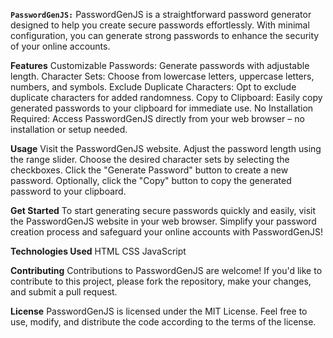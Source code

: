 **`PasswordGenJS:`**
PasswordGenJS is a straightforward password generator designed to help you create secure passwords effortlessly. With minimal configuration, you can generate strong passwords to enhance the security of your online accounts.

**Features**
Customizable Passwords: Generate passwords with adjustable length.
Character Sets: Choose from lowercase letters, uppercase letters, numbers, and symbols.
Exclude Duplicate Characters: Opt to exclude duplicate characters for added randomness.
Copy to Clipboard: Easily copy generated passwords to your clipboard for immediate use.
No Installation Required: Access PasswordGenJS directly from your web browser – no installation or setup needed.

**Usage**
Visit the PasswordGenJS website.
Adjust the password length using the range slider.
Choose the desired character sets by selecting the checkboxes.
Click the "Generate Password" button to create a new password.
Optionally, click the "Copy" button to copy the generated password to your clipboard.

**Get Started**
To start generating secure passwords quickly and easily, visit the PasswordGenJS website in your web browser. Simplify your password creation process and safeguard your online accounts with PasswordGenJS!

**Technologies Used**
HTML
CSS
JavaScript

**Contributing**
Contributions to PasswordGenJS are welcome! If you'd like to contribute to this project, please fork the repository, make your changes, and submit a pull request.

**License**
PasswordGenJS is licensed under the MIT License. Feel free to use, modify, and distribute the code according to the terms of the license.
